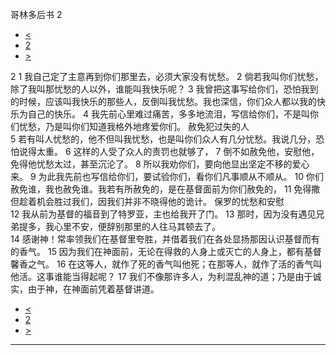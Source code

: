 ﻿





 哥林多后书 2




* [<](bible/2CO01.md)
* [2](bible/2CO.md)
* [>](bible/2CO03.md)



 
2 
1 我自己定了主意再到你们那里去，必须大家没有忧愁。 
2 倘若我叫你们忧愁，除了我叫那忧愁的人以外，谁能叫我快乐呢？ 
3 我曾把这事写给你们，恐怕我到的时候，应该叫我快乐的那些人，反倒叫我忧愁。我也深信，你们众人都以我的快乐为自己的快乐。 
4 我先前心里难过痛苦，多多地流泪，写信给你们，不是叫你们忧愁，乃是叫你们知道我格外地疼爱你们。 赦免犯过失的人  
5 若有叫人忧愁的，他不但叫我忧愁，也是叫你们众人有几分忧愁。我说几分，恐怕说得太重。 
6 这样的人受了众人的责罚也就够了， 
7 倒不如赦免他，安慰他，免得他忧愁太过，甚至沉沦了。 
8 所以我劝你们，要向他显出坚定不移的爱心来。 
9 为此我先前也写信给你们，要试验你们，看你们凡事顺从不顺从。 
10 你们赦免谁，我也赦免谁。我若有所赦免的，是在基督面前为你们赦免的， 
11 免得撒但趁着机会胜过我们，因我们并非不晓得他的诡计。 保罗的忧愁和安慰  
12 我从前为基督的福音到了特罗亚，主也给我开了门。 
13 那时，因为没有遇见兄弟提多，我心里不安，便辞别那里的人往马其顿去了。  
14 感谢神！常率领我们在基督里夸胜，并借着我们在各处显扬那因认识基督而有的香气。 
15 因为我们在神面前，无论在得救的人身上或灭亡的人身上，都有基督馨香之气。 
16 在这等人，就作了死的香气叫他死；在那等人，就作了活的香气叫他活。这事谁能当得起呢？ 
17 我们不像那许多人，为利混乱神的道；乃是由于诚实，由于神，在神面前凭着基督讲道。 
* [<](bible/2CO01.md)
* [2](bible/2CO.md)
* [>](bible/2CO03.md)





---









